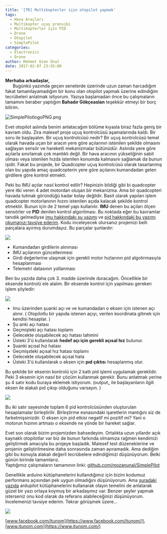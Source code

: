 ```yaml
---
title: '[TR] Multikopterler için otopilot yapmak'
tags:
  - Hava Araçları
  - Multikopter uçuş prensibi
  - Multikopterler için PID
  - Drone
  - Otopilot
  - SimplePilot
categories:
  - Electronics
  - Drone
author: Mehmet Ozan Ünal
date: 2017-02-07 23:55:00
---
```


**Merhaba arkadaşlar,**\
      Bugünkü yazımda geçen senelerde üzerinde uzun zaman harcadığım fakat
tamamlayamadığım bir konu olan otopilot yapmak üzerine edindiğim tecrübeleri
anlatmak istiyorum. Yazıya başlamadan önce bu çalışmaların tamamını beraber
yaptığım **Bahadır Gökçeaslan** teşekkür etmeyi bir borç bilirim.

![SimplePilotlogoPNG.png](https://github.com/mozanunal/SimplePilot/blob/master/LOGO/SimplePilotlogoPNG.png?raw=true)

Evet otopilot aslında benim anlatacağım bölüme kıyasla biraz fazla geniş bir
kavram oldu. Zira malesef proje uçuş kontrolcüsü aşamalarında kaldı. Bir soru
ile başlayalım. Bir uçuş kontrolcüsü nedir? Bir uçuş kontrolcüsü temel olarak
havada uçan bir aracın yere göre açılarının istenilen şekilde olmasını sağlayan
sensör ve hareketli mekanizmalar bütünüdür. Aslında yere göre açılarla
sınırlamak çok mantıklı değil. Bir hava aracının yükseliğinin sabit olması veya
istenilen hızda istenilen konumda kalmasını sağlamak da bunun işidir. Fakat bu
projede, bir Quadcopter uçuş kontrolcüsü olarak tasarlanmış olan bu yapıda amaç
quadcopterin yere göre açılarını kumandadan gelen girdilere göre kontrol
etmekti.

Peki bu IMU açılar nasıl kontrol edilir? Hepinizin bildiği gibi bi quadcopter
yere itki veren 4 adet motordan oluşan bir mekanizma. Ama bir quadcopteri havada
tutmak göründüğü kadar kolay değildir. Basit olarak yapılan işlem quadcopter
motorlanının hızını istenilen açıda kalacak şekilde kontrol etmektir. Bunun için
de 2 temel yapı kullanılır. **IMU** denen bu açıları ölçen sensörler ve **PID**
denilen kontrol algoritması. Bu noktada eğer bu kavramlar tanıdık gelmediyse
[imu hakkındakı şu yazımı](https://mozanunal.com/2014/11/imu-aclarnn-3-boyutlu-olarak/)
ve
[pid hakkındaki bu yazımı okumanızı tavsiye ederim](https://mozanunal.com/2015/07/multikopterler-icin-pid-kontrol/).
Kodu inceleyecek olursanız projemizi belli parçalara ayırmış durumdayız. Bu
parçalar şunlardır:

![](https://1.bp.blogspot.com/-0r0O5XU4Pi4/WJBy6Kg235I/AAAAAAAAgos/j8facocHfcQM--HEugDgHNEba0fSg702gCK4B/s640/13c23d1c-887a-11e5-93fd-7ed0b2ac84db.png)

- Kumandadan girdilerin alınması
- IMU açılarının güncellenmesi
- Girdi değerlerine ulaşmak için gerekli motor hızlarının pid algotirmasıyla
  hesaplanması
- Telemetri datasının yollanması 

Ben bu yazıda daha çok 3\. madde üzerinde duracağım. Öncellikle bir eksende
kontrolü ele alalım. Bir eksende kontrol için yapılması gereken işlem şöyledir:

![](https://4.bp.blogspot.com/-l-7lo97I1WU/WJoxPV_I7MI/AAAAAAAAgvQ/CqNsoEAsjI4_4VZWl0zY6sCxhbJ04AI9wCLcB/s640/2%2Bkatli.png)

- Imu üzerinden şuanki açı ve ve kumandadan o eksen için istenen açı alınır. (
  Otopilotlu bir yapıda istenen açıyı, verilen koordinata gitmek için kendisi
  hesaplar. ) 
- Şu anki açı hatası
- Geçmişteki açı hatası toplamı
- Gelecekte oluşabilecek açı hatası tahmini
- Üsteki 3'ü kullanılarak **hedef açı için gerekli açısal hız** bulunur.
- Şuanki açısal hız hatası
- Geçmişsteki açısal hız hatası toplamı
- Gelecekte oluşabilecek açısal hata
- Üsteki 3'ü kullanılarak o eksen için **pıd çıktıs**ı hesaplanmış olur.

Bu şekilde bir eksenin kontrolü için 2 katlı pid işlemi uygulamak gereklidir.
Peki 3 eksenin için nasıl bir çözüm kullanmak gerekir. Bunu anlatmak yerine şu 4
satır kodu buraya eklemek istiyorum. (output_ ile başlayanların ilgili eksen ile
alakalı pıd çıkışı olduğunu varsayın. )

![](https://1.bp.blogspot.com/-VsBdui1yrOo/WJow8iDE6zI/AAAAAAAAgvM/QgeKfrIZoJs97vljg_WauQaSPwFCXKRGQCLcB/s640/2satir.png)

Bu iki satır sayesinde toplam 6 pid kontrolcüsünden oluşturulan hesaplamalar
birleştirilir. Birleştirme esnasındaki işaretlerin mantığını siz de
farketmişsinizdir. O eksen için pid etkisi negatif mi pozitif mi? Yani o motorun
hızının artması o eksende ne yönde bir hareket sağlar.

Evet son olarak bizim projemizden bahsedeyim. Ortalıkta uzun yıllardır açık
kaynaklı otopilotlar var biz de bunun farkında olmamıza rağmen kendimizi
geliştirmek amacıyla bu projeye başladık. Malesef test düzeneklerine ve projenin
geliştirilmesine daha sonrasında zaman ayıramadık. Ama dediğim gibi bu konuyla
alakalı değerli tecrübelere edindiğimizi düşünüyorum. Belki günün birinde
tamamlarız.\
Yaptığımız çalışmaların tamamının
linki: [github.com/mozanunal/SimplePilot](https://github.com/mozanunal/SimplePilot)

Genellikle arduino kütüphanelerini kullandığımız için bizim kodumuz performans
açısından pek uygun olmadığını düşünüyorum. Ama
[şuradaki yazıda](https://blog.owenson.me/build-your-own-quadcopter-flight-controller/)
ardupilot kütüphanelerini kullanarak olayın temelini de anlatarak güzel bir yazı
ortaya koymuş bir arkadaşımız var. Benzer şeyler yapmak isterseniz onu kod
olarak da referans alabileceğinizi düşünüyorum. İncelemenizi tavsiye ederim.
Tekrar görüşmek üzere...

![](https://3.bp.blogspot.com/-YiGDOZUeOHE/WJovcTla4XI/AAAAAAAAgvA/Yv_M7OkE1k0RdFAY2gr5vSeUoYVn0PAfwCLcB/s400/10325759_697947633595740_3634479068948109564_n.jpg)

[www.facebook.com/itunom](https://www.facebook.com/itunom/)\
[www.itunom.com](https://www.itunom.com/)
